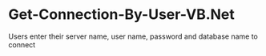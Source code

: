 # Get-Connection-By-User-VB.Net
Users enter their server name, user name, password and database name to connect
